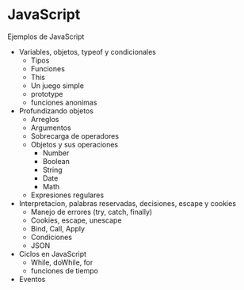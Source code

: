 # JavaScript

Ejemplos de JavaScript

 * Variables, objetos, typeof y condicionales
    * Tipos
    * Funciones
    * This
    * Un juego simple
    * prototype
    * funciones anonimas
 * Profundizando objetos
    * Arreglos
    * Argumentos
    * Sobrecarga de operadores
    * Objetos y sus operaciones
      * Number
      * Boolean
      * String
      * Date
      * Math
    * Expresiones regulares
 * Interpretacion, palabras reservadas, decisiones, escape y cookies
    * Manejo de errores (try, catch, finally)
    * Cookies, escape, unescape
    * Bind, Call, Apply
    * Condiciones
    * JSON
 * Ciclos en JavaScript
    * While, doWhile, for
    * funciones de tiempo
 * Eventos
